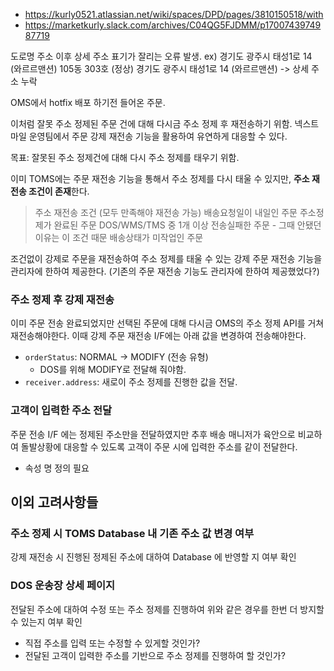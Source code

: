 - https://kurly0521.atlassian.net/wiki/spaces/DPD/pages/3810150518/with
- https://marketkurly.slack.com/archives/C04QG5FJDMM/p1700743974987719


도로명 주소 이후 상세 주소 표기가 잘리는 오류 발생.
ex) 경기도 광주시 태성1로 14 (와르르맨션) 105동 303호 (정상)
	경기도 광주시 태성1로 14 (와르르맨션) -> 상세 주소 누락

OMS에서 hotfix 배포 하기전 들어온 주문.

이처럼 잘못 주소 정제된 주문 건에 대해 다시금 주소 정제 후 재전송하기 위함.
넥스트마일 운영팀에서 주문 강제 재전송 기능을 활용하여 유연하게 대응할 수 있다.

목표: 잘못된 주소 정제건에 대해 다시 주소 정제를 태우기 위함.

이미 TOMS에는 주문 재전송 기능을 통해서 주소 정제를 다시 태울 수 있지만, **주소 재전송 조건이 존재**한다.

> 주소 재전송 조건 (모두 만족해야 재전송 가능)
>  배송요청일이 내일인 주문
>  주소정제가 완료된 주문
>  DOS/WMS/TMS 중 1개 이상 전송실패한 주문 - 그때 안됐던 이유는 이 조건 때문
>  배송상태가 미작업인 주문

조건없이 강제로 주문을 재전송하여 주소 정제를 태울 수 있는 강제 주문 재전송 기능을 관리자에 한하여 제공한다. (기존의 주문 재전송 기능도 관리자에 한하여 제공했었다?)
### 주소 정제 후 강제 재전송

이미 주문 전송 완료되었지만 선택된 주문에 대해 다시금 OMS의 주소 정제 API를 거쳐 재전송해야한다.
이때 강제 주문 재전송 I/F에는 아래 값을 변경하여 전송해야한다.
- `orderStatus`: NORMAL -> MODIFY (전송 유형) 
	- DOS를 위해 MODIFY로 전달해 줘야함.
- `receiver.address`: 새로이 주소 정제를 진행한 값을 전달.
### 고객이 입력한 주소 전달

주문 전송 I/F 에는 정제된 주소만을 전달하였지만 추후 배송 매니저가 육안으로 비교하여 돌발상황에 대응할 수 있도록 고객이 주문 시에 입력한 주소를 같이 전달한다.
- 속성 명 정의 필요

## 이외 고려사항들

### 주소 정제 시 TOMS Database 내 기존 주소 값 변경 여부

강제 재전송 시 진행된 정제된 주소에 대하여 Database 에 반영할 지 여부 확인
### DOS 운송장 상세 페이지

전달된 주소에 대하여 수정 또는 주소 정제를 진행하여 위와 같은 경우를 한번 더 방지할 수 있는지 여부 확인

- 직접 주소를 입력 또는 수정할 수 있게할 것인가?
- 전달된 고객이 입력한 주소를 기반으로 주소 정제를 진행하여 할 것인가?
